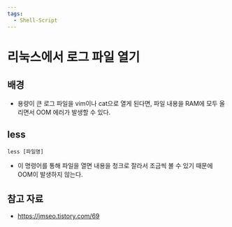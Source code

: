 ```yaml
---
tags:
  - Shell-Script
---
```

# 리눅스에서 로그 파일 열기

## 배경

- 용량이 큰 로그 파일을 vim이나 cat으로 열게 된다면, 파일 내용을 RAM에 모두 올리면서 OOM 에러가 발생할 수 있다.

## less

```shell
less [파일명]
```

- 이 명령어를 통해 파일을 열면 내용을 청크로 잘라서 조금씩 볼 수 있기 때문에 OOM이 발생하지 않는다.

  

## 참고 자료

- https://jmseo.tistory.com/69